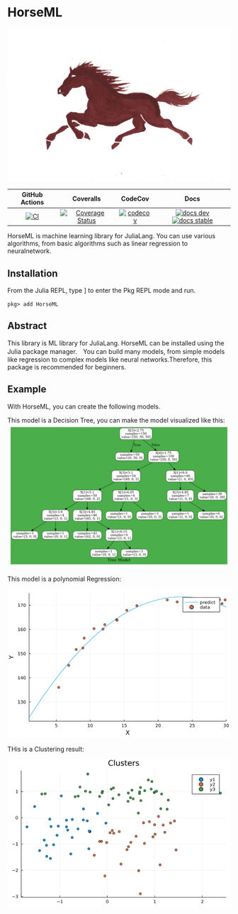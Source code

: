 # HorseML

![logo](assets/logo.png)

|GitHub Actions|Coveralls|CodeCov|Docs|
|:------------:|:-----:|:------:|:--------:|
|[![CI][CI-img]][CI-url] |[![Coverage Status][coveralls-img]][coveralls-url]|[![codecov][codecov-img]][codecov-url]|[![docs dev][docs-dev-img]][docs-dev-url] [![docs stable][docs-stable-img]][docs-stable-url]|

HorseML is machine learning library for JuliaLang. You can use various algorithms, from basic algorithms such as linear regression to neuralnetwork.

## Installation
From the Julia REPL, type ] to enter the Pkg REPL mode and run.
```@example
pkg> add HorseML
```

## Abstract
This library is ML library for JuliaLang. HorseML can be installed using the Julia package manager.　You can build many models, from simple models like regression to complex models like neural networks.Therefore, this package is recommended for beginners.

## Example
With HorseML, you can create the following models.

This model is a Decision Tree, you can make the model visualized like this:
![tree](assets/tree.png)


This model is a polynomial Regression:

![polynomial](assets/regression.png)

THis is a Clustering result:

![clustering](assets/clustering.png)


[CI-img]: https://github.com/MommaWatasu/HorseML.jl/actions/workflows/CI.yml/badge.svg
[CI-url]: https://github.com/MommaWatasu/HorseML.jl/actions/workflows/CI.yml

[coveralls-img]: https://coveralls.io/repos/github/MommaWatasu/HorseML.jl/badge.svg?branch=master
[coveralls-url]: https://coveralls.io/github/MommaWatasu/HorseML.jl?branch=master

[codecov-img]: https://codecov.io/gh/MommaWatasu/HorseML.jl/branch/master/graph/badge.svg?token=LA9W61IWmW
[codecov-url]: https://codecov.io/gh/MommaWatasu/HorseML.jl

[docs-dev-img]: https://img.shields.io/badge/docs-dev-blue.svg
[docs-dev-url]: https://mommawatasu.github.io/HorseML.jl/dev

[docs-stable-img]: https://img.shields.io/badge/docs-stable-blue.svg
[docs-stable-url]: https://mommawatasu.github.io/HorseML.jl/stable